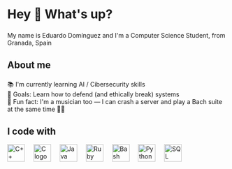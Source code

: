 <h1 align="left">Hey 👋 What's up?</h1>

###

<p align="left">My name is Eduardo Domínguez and I'm a Computer Science Student, from Granada, Spain</p>

###

<h2 align="left">About me</h2>

###

<p align="left">📚 I'm currently learning AI / Cibersecurity skills <br>🎯 Goals: Learn how to defend (and ethically break) systems<br>🎲 Fun fact: I'm a musician too — I can crash a server and play a Bach suite at the same time 🎻🔥</p>

###

<h2 align="left">I code with</h2>

<div align="left">
  <img src="https://cdn.jsdelivr.net/gh/devicons/devicon/icons/cplusplus/cplusplus-original.svg" height="40" alt="C++ logo" />
  <img width="12" />
  <img src="https://cdn.jsdelivr.net/gh/devicons/devicon/icons/c/c-original.svg" height="40" alt="C logo" />
  <img width="12" />
  <img src="https://cdn.jsdelivr.net/gh/devicons/devicon/icons/java/java-original.svg" height="40" alt="Java logo" />
  <img width="12" />
  <img src="https://cdn.jsdelivr.net/gh/devicons/devicon/icons/ruby/ruby-original.svg" height="40" alt="Ruby logo" />
  <img width="12" />
  <img src="https://cdn.jsdelivr.net/gh/devicons/devicon/icons/bash/bash-original.svg" height="40" alt="Bash logo" />
  <img width="12" />
  <img src="https://cdn.jsdelivr.net/gh/devicons/devicon/icons/python/python-original.svg" height="40" alt="Python logo" />
  <img width="12" />
  <img src="https://cdn.jsdelivr.net/gh/devicons/devicon/icons/sql/sql-original.svg" height="40" alt="SQL logo" />
</div>


###
